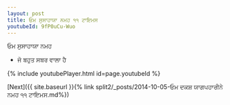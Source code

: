 ```yaml
---
layout: post
title: ਓਮ ਸੁਸਾਹਾਯਾ ਨਮਹ ੧੧ ਟਾਇਮਸ
youtubeId: 9fP0uCu-Wuo
---
```

 
 
 ਓਮ ਸੁਸਾਹਾਯਾ ਨਮਹ  
 
 -  ਜੋ ਬਹੁਤ ਸਬਰ ਵਾਲਾ ਹੈ 
 
  
 
  
 
 
 
 
 
 


{% include youtubePlayer.html id=page.youtubeId %}
 
[Next]({{ site.baseurl }}{% link  split2/_posts/2014-10-05-ਓਮ ਦਕਸ਼ ਯਾਗਪਹਾਰੀਨੇ ਨਮਹ ੧੧ ਟਾਇਮਸ.md%})
 

